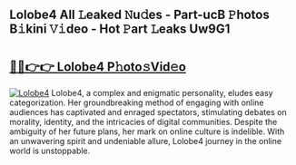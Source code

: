 ## Lolobe4 All 𝙻eaked 𝙽u𝚍es - Part-ucB 𝙿hotos B𝚒kini 𝚅𝚒deo - Hot 𝙿art 𝙻eaks Uw9G1

# <h2><a href="http://ld29xx.urlbe.top/?page=Lolobe4">🔗🔗👉👉 Lolobe4 P𝚑oto𝚜Vid𝚎o</a></h2>

[![Lolobe4](https://i.imgur.com/eBuTRDB.gif)](http://ld29xx.urlbe.top/?page=Lolobe4)
Lolobe4, a complex and enigmatic personality, eludes easy categorization. Her groundbreaking method of engaging with online audiences has captivated and enraged spectators, stimulating debates on morality, identity, and the intricacies of digital communities. Despite the ambiguity of her future plans, her mark on online culture is indelible. With an unwavering spirit and undeniable allure, Lolobe4 journey in the online world is unstoppable.

